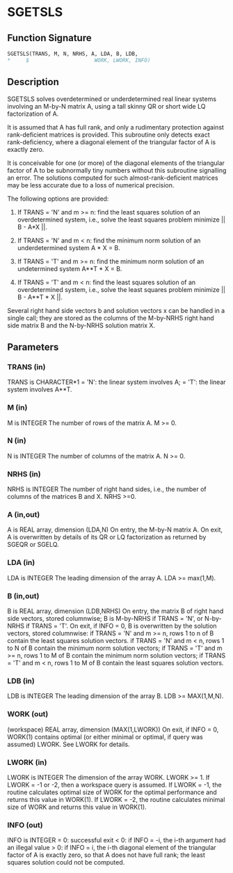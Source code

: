 # SGETSLS

## Function Signature

```fortran
SGETSLS(TRANS, M, N, NRHS, A, LDA, B, LDB,
*     $                     WORK, LWORK, INFO)
```

## Description


 SGETSLS solves overdetermined or underdetermined real linear systems
 involving an M-by-N matrix A, using a tall skinny QR or short wide LQ
 factorization of A.

 It is assumed that A has full rank, and only a rudimentary protection
 against rank-deficient matrices is provided. This subroutine only detects
 exact rank-deficiency, where a diagonal element of the triangular factor
 of A is exactly zero.

 It is conceivable for one (or more) of the diagonal elements of the triangular
 factor of A to be subnormally tiny numbers without this subroutine signalling
 an error. The solutions computed for such almost-rank-deficient matrices may
 be less accurate due to a loss of numerical precision.


 The following options are provided:

 1. If TRANS = 'N' and m >= n:  find the least squares solution of
    an overdetermined system, i.e., solve the least squares problem
                 minimize || B - A*X ||.

 2. If TRANS = 'N' and m < n:  find the minimum norm solution of
    an underdetermined system A * X = B.

 3. If TRANS = 'T' and m >= n:  find the minimum norm solution of
    an undetermined system A**T * X = B.

 4. If TRANS = 'T' and m < n:  find the least squares solution of
    an overdetermined system, i.e., solve the least squares problem
                 minimize || B - A**T * X ||.

 Several right hand side vectors b and solution vectors x can be
 handled in a single call; they are stored as the columns of the
 M-by-NRHS right hand side matrix B and the N-by-NRHS solution
 matrix X.

## Parameters

### TRANS (in)

TRANS is CHARACTER*1 = 'N': the linear system involves A; = 'T': the linear system involves A**T.

### M (in)

M is INTEGER The number of rows of the matrix A. M >= 0.

### N (in)

N is INTEGER The number of columns of the matrix A. N >= 0.

### NRHS (in)

NRHS is INTEGER The number of right hand sides, i.e., the number of columns of the matrices B and X. NRHS >=0.

### A (in,out)

A is REAL array, dimension (LDA,N) On entry, the M-by-N matrix A. On exit, A is overwritten by details of its QR or LQ factorization as returned by SGEQR or SGELQ.

### LDA (in)

LDA is INTEGER The leading dimension of the array A. LDA >= max(1,M).

### B (in,out)

B is REAL array, dimension (LDB,NRHS) On entry, the matrix B of right hand side vectors, stored columnwise; B is M-by-NRHS if TRANS = 'N', or N-by-NRHS if TRANS = 'T'. On exit, if INFO = 0, B is overwritten by the solution vectors, stored columnwise: if TRANS = 'N' and m >= n, rows 1 to n of B contain the least squares solution vectors. if TRANS = 'N' and m < n, rows 1 to N of B contain the minimum norm solution vectors; if TRANS = 'T' and m >= n, rows 1 to M of B contain the minimum norm solution vectors; if TRANS = 'T' and m < n, rows 1 to M of B contain the least squares solution vectors.

### LDB (in)

LDB is INTEGER The leading dimension of the array B. LDB >= MAX(1,M,N).

### WORK (out)

(workspace) REAL array, dimension (MAX(1,LWORK)) On exit, if INFO = 0, WORK(1) contains optimal (or either minimal or optimal, if query was assumed) LWORK. See LWORK for details.

### LWORK (in)

LWORK is INTEGER The dimension of the array WORK. LWORK >= 1. If LWORK = -1 or -2, then a workspace query is assumed. If LWORK = -1, the routine calculates optimal size of WORK for the optimal performance and returns this value in WORK(1). If LWORK = -2, the routine calculates minimal size of WORK and returns this value in WORK(1).

### INFO (out)

INFO is INTEGER = 0: successful exit < 0: if INFO = -i, the i-th argument had an illegal value > 0: if INFO = i, the i-th diagonal element of the triangular factor of A is exactly zero, so that A does not have full rank; the least squares solution could not be computed.

